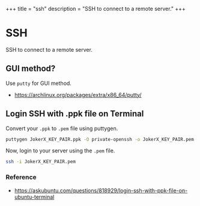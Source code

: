 +++
title = "ssh"
description = "SSH to connect to a remote server."
+++

# SSH

SSH to connect to a remote server.

## GUI method?

Use `putty` for GUI method.

- <https://archlinux.org/packages/extra/x86_64/putty/>

## Login SSH with .ppk file on Terminal

Convert your `.ppk` to `.pem` file using puttygen.

```bash
puttygen JokerX_KEY_PAIR.ppk -O private-openssh -o JokerX_KEY_PAIR.pem
```

Now, login to your server using the `.pem` file.

```bash
ssh -i JokerX_KEY_PAIR.pem
```

### Reference

- <https://askubuntu.com/questions/818929/login-ssh-with-ppk-file-on-ubuntu-terminal>

